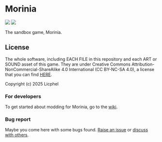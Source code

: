 # Morinia
![](https://img.shields.io/badge/.net->=9.0-informational?style=flat-square&logo=<LOGO_NAME>&logoColor=white&color=green)
![](https://img.shields.io/badge/license-MIT-informational?style=flat-square&logo=<LOGO_NAME>&logoColor=white&color=2bbc8a)  

The sandbox game, Morinia.

## License
The whole software, including EACH FILE in this repository and each ART or SOUND asset of this game. They are under Creative Commons Attribution-NonCommercial-ShareAlike 4.0 International (CC BY-NC-SA 4.0), a license that you can find [HERE](https://creativecommons.org/licenses/by-nc-sa/4.0/). 

Copyright (c) 2025 Licphel

### For developers
To get started about modding for Morinia, go to the [wiki](https://github.com/Licphel/Morinia/wiki).
### Bug report
Maybe you come here with some bugs found. [Raise an issue](https://github.com/Licphel/Morinia/issues) or [discuss with others](https://github.com/Licphel/Morinia/discussions).
